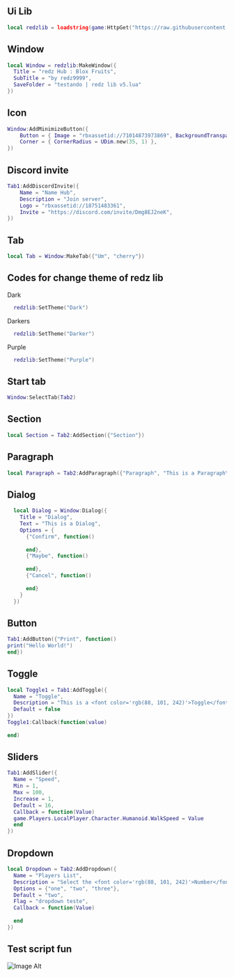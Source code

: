 ## Ui Lib
```lua
local redzlib = loadstring(game:HttpGet("https://raw.githubusercontent.com/realredz/RedzLibV5/refs/heads/main/Source.lua"))()
```

## Window
```lua
local Window = redzlib:MakeWindow({
  Title = "redz Hub : Blox Fruits",
  SubTitle = "by redz9999",
  SaveFolder = "testando | redz lib v5.lua"
})
```

## Icon 
```lua
Window:AddMinimizeButton({
    Button = { Image = "rbxassetid://71014873973869", BackgroundTransparency = 0 },
    Corner = { CornerRadius = UDim.new(35, 1) },
})
```

## Discord invite
```lua
Tab1:AddDiscordInvite({
    Name = "Name Hub",
    Description = "Join server",
    Logo = "rbxassetid://18751483361",
    Invite = "https://discord.com/invite/Dmg8EJ2neK",
})
```


## Tab
```lua
local Tab = Window:MakeTab({"Um", "cherry"})
```

## Codes for change theme of redz lib
Dark
```lua
  redzlib:SetTheme("Dark")
```
Darkers
```lua
  redzlib:SetTheme("Darker")
```
Purple
```lua
  redzlib:SetTheme("Purple")
```
## Start tab
```lua
Window:SelectTab(Tab2)
```
## Section
```lua
local Section = Tab2:AddSection({"Section"})
```

## Paragraph
```lua
local Paragraph = Tab2:AddParagraph({"Paragraph", "This is a Paragraph\nSecond Line"})
```
## Dialog
```lua
  local Dialog = Window:Dialog({
    Title = "Dialog",
    Text = "This is a Dialog",
    Options = {
      {"Confirm", function()
        
      end},
      {"Maybe", function()
        
      end},
      {"Cancel", function()
        
      end}
    }
  })
```
## Button
```lua
Tab1:AddButton({"Print", function()
print("Hello World!")
end})
```
## Toggle
```lua
local Toggle1 = Tab1:AddToggle({
  Name = "Toggle",
  Description = "This is a <font color='rgb(88, 101, 242)'>Toggle</font> Example",
  Default = false 
})
Toggle1:Callback(function(value)
 
end)
```

## Sliders
```lua
Tab1:AddSlider({
  Name = "Speed",
  Min = 1,
  Max = 100,
  Increase = 1,
  Default = 16,
  Callback = function(Value)
  game.Players.LocalPlayer.Character.Humanoid.WalkSpeed = Value
  end
})
```

## Dropdown
```lua
local Dropdown = Tab2:AddDropdown({
  Name = "Players List",
  Description = "Select the <font color='rgb(88, 101, 242)'>Number</font>",
  Options = {"one", "two", "three"},
  Default = "two",
  Flag = "dropdown teste",
  Callback = function(Value)
    
  end
})
```
## Test script fun 
![Image Alt](https://github.com/tbao143/Library-ui/blob/fde12da5b8e3be4511125eac98eb24c968f55228/0ae1428d807b40f19e3f6ce750ff7034.png)
